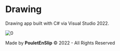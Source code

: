 # Drawing
Drawing app built with C# via Visual Studio 2022.

![0](https://github.com/PouletEnSlip/Drawing/blob/main/image.png)

Made by **PouletEnSlip** © 2022 - All Rights Reserved
